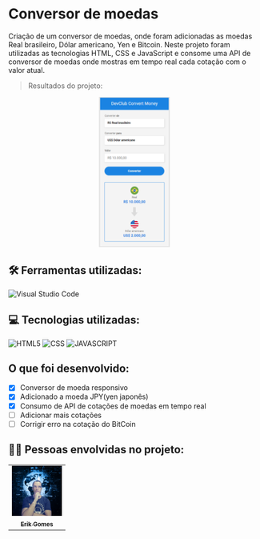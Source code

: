 # Conversor de moedas

Criação de um conversor de moedas, onde foram adicionadas as moedas Real brasileiro, Dólar americano, Yen e Bitcoin.
Neste projeto foram utilizadas as tecnologias HTML, CSS e JavaScript e consome uma API de conversor de moedas onde mostras
em tempo real cada cotação com o valor atual.

> Resultados do projeto:

<p align="center">
    <img src="./assets/print-tela-do-projeto.png"   alt="imagem-do-conversor" height=300px>
</p>

## 🛠 Ferramentas utilizadas:

![Visual Studio Code](https://img.shields.io/badge/-Visual%20Studio%20Code-333333?style=flat&logo=visual-studio-code&logoColor=007ACC)

## 💻 Tecnologias utilizadas:

![HTML5](https://img.shields.io/badge/-HTML5-333333?style=flat&logo=HTML5)
![CSS](https://img.shields.io/badge/-CSS-333333?style=flat&logo=CSS3&logoColor=1572B6)
![JAVASCRIPT](https://img.shields.io/badge/JavaScript-F7DF1E?style=for-the-badge&logo=javascript&logoColor=black)

## O que foi desenvolvido:

- [x] Conversor de moeda responsivo
- [x] Adicionado a moeda JPY(yen japonês)
- [x] Consumo de API de cotações de moedas em tempo real
- [ ] Adicionar mais cotações
- [ ] Corrigir erro na cotação do BitCoin

## 👦🏼 Pessoas envolvidas no projeto:

<table>
  <tr>
    <td align="center">
      <a href="https://github.com/gGtEriKk">
        <img src="./assets/Foto-de-perfil-do-GitHub.png" width=100px;><br>
          <sub>
            <b>Erik Gomes</b>
          </sub>
      </a>
</table>